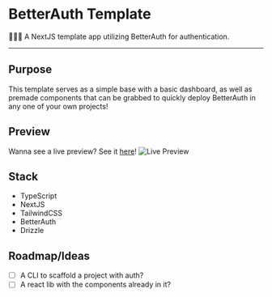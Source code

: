 # BetterAuth Template
💂🏼‍♂️ A NextJS template app utilizing BetterAuth for authentication.

---

## Purpose
This template serves as a simple base with a basic dashboard, as well as premade components that can be grabbed to quickly deploy BetterAuth in any one of your own projects!

## Preview
Wanna see a live preview? See it [here](https://ba-demo.rainnny.club)!
![Live Preview](https://preview.fascinated.cc/?url=https://ba-demo.rainnny.club)

## Stack
-   TypeScript
-   NextJS
-   TailwindCSS
-   BetterAuth
-   Drizzle

## Roadmap/Ideas
-   [ ] A CLI to scaffold a project with auth?
-   [ ] A react lib with the components already in it?
